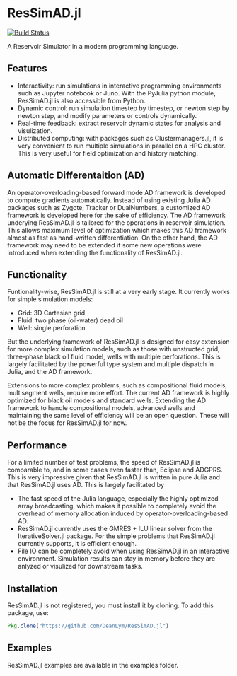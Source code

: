 # ResSimAD.jl

[![Build Status](https://travis-ci.com/DeanLym/ResSimAD.jl.svg?token=zPX8pK8q8xHrqbTxACjW&branch=master)](https://travis-ci.com/DeanLym/ResSimAD.jl)

A Reservoir Simulator in a modern programming language.

## Features
- Interactivity: run simulations in interactive programming environments such as Jupyter notebook or Juno. With the PyJulia python module, ResSimAD.jl is also accessible from Python.
- Dynamic control: run simulation timestep by timestep, or newton step by newton step, and modify parameters or controls dynamically.
- Real-time feedback: extract reservoir dynamic states for analysis and visulization.
- Distributed computing: with packages such as Clustermanagers.jl, it is very convenient to run multiple simulations in parallel on a HPC cluster. This is very useful for field optimization and history matching.

## Automatic Differentaition (AD)
An operator-overloading-based forward mode AD framework is developed to compute gradients automatically. Instead of using existing Julia AD packages such as Zygote, Tracker or DualNumbers, a customized AD framework is developed here for the sake of efficiency. The AD framework underying ResSimAD.jl is tailored for the operations in reservoir simulation. This allows maximum level of optimization which makes this AD framework almost as fast as hand-written differentiation. On the other hand, the AD framework may need to be extended if some new operations were introduced when extending the functionality of ResSimAD.jl.

## Functionality
Funtionality-wise, ResSimAD.jl is still at a very early stage. It currently works for simple simulation models:
- Grid: 3D Cartesian grid
- Fluid: two phase (oil-water) dead oil
- Well: single perforation

But the underlying framework of ResSimAD.jl is designed for easy extension for more complex simulation models, such as those with unstructed grid, three-phase black oil fluid model, wells with multiple perforations. This is largely facilitated by the powerful type system and multiple dispatch in Julia, and the AD framework.

Extensions to more complex problems, such as compositional fluid models, multisegment wells, require more effort. The current AD framework is highly optimized for black oil models and standard wells. Extending the AD framework to handle compositional models, advanced wells and maintaining the same level of efficiency will be an open question. These will not be the focus for ResSimAD.jl for now.

## Performance
For a limited number of test problems, the speed of ResSimAD.jl is comparable to, and in some cases even faster than, Eclipse and ADGPRS. This is very impressive given that ResSimAD.jl is written in pure Julia and that ResSimAD.jl uses AD. This is largely facilitated by
- The fast speed of the Julia language, especially the highly optimized array broadcasting, which makes it possible to completely avoid the overhead of memory allocation induced by operator-overloading-based AD.
- ResSimAD.jl currently uses the GMRES + ILU linear solver from the IterativeSolver.jl package. For the simple problems that ResSimAD.jl currently supports, it is efficient enough.
- File IO can be completely avoid when using ResSimAD.jl in an interactive environment. Simulation results can stay in memory before they are anlyzed or visulized for downstream tasks.

## Installation
ResSimAD.jl is not registered, you must install it by cloning. To add this package, use:

```julia
Pkg.clone("https://github.com/DeanLym/ResSimAD.jl")
```

## Examples
ResSimAD.jl examples are available in the examples folder.

